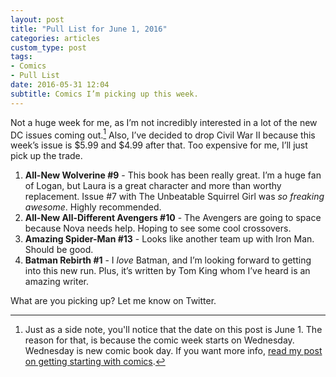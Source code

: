 ```yaml
---
layout: post
title: "Pull List for June 1, 2016"
categories: articles
custom_type: post
tags:
- Comics
- Pull List
date: 2016-05-31 12:04
subtitle: Comics I’m picking up this week.
---
```

Not a huge week for me, as I’m not incredibly interested in a lot of the new DC issues coming out.[^sidenote] Also, I’ve decided to drop Civil War II because this week’s issue is $5.99 and $4.99 after that. Too expensive for me, I’ll just pick up the trade.

1. **All-New Wolverine #9** - This book has been really great. I’m a huge fan of Logan, but Laura is a great character and more than worthy replacement. Issue #7 with The Unbeatable Squirrel Girl was *so freaking awesome*. Highly recommended.
2. **All-New All-Different Avengers #10** - The Avengers are going to space because Nova needs help. Hoping to see some cool crossovers.
3. **Amazing Spider-Man #13** - Looks like another team up with Iron Man. Should be good.
4. **Batman Rebirth #1** - I *love* Batman, and I’m looking forward to getting into this new run. Plus, it’s written by Tom King whom I’ve heard is an amazing writer.

What are you picking up? Let me know on Twitter.


[^sidenote]: Just as a side note, you'll notice that the date on this post is June 1. The reason for that, is because the comic week starts on Wednesday. Wednesday is new comic book day. If you want more info, [read my post on getting starting with comics](/2016/05/going-back-to-comics/).
